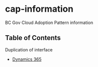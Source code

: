 # cap-information

BC Gov Cloud Adoption Pattern information

## Table of Contents

Duplication of interface

* [Dynamics 365](cloud-pathfinder/dynamics.md)
